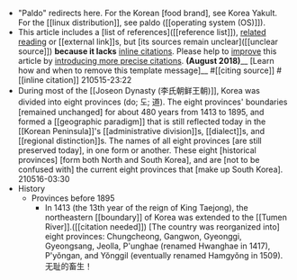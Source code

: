 - "Paldo" redirects here. For the Korean [food brand], see Korea Yakult. For the [[linux distribution]], see paldo ([[operating system (OS)]]).
- This article includes a [list of references]([[reference list]]), [related reading](((Zvw6U5FEa))) or [[external link]]s, but [its sources remain unclear]([[unclear source]]) **because it lacks** [inline citations](https://en.wikipedia.org/wiki/Wikipedia:Citing_sources#Inline_citations). Please help to [improve](https://en.wikipedia.org/wiki/Wikipedia:WikiProject_Fact_and_Reference_Check) this article by [introducing more precise citations](https://en.wikipedia.org/wiki/Wikipedia:When_to_cite). __(August 2018)____ [Learn how and when to remove this template message]__ #[[citing source]] #[[inline citation]]
210515-23:22
- During most of the [[Joseon Dynasty (李氏朝鲜王朝)]], Korea was divided into eight provinces (do; 도; 道). The eight provinces' boundaries [remained unchanged] for about 480 years from 1413 to 1895, and formed a [[geographic paradigm]] that is still reflected today in the [[Korean Peninsula]]'s [[administrative division]]s, [[dialect]]s, and [[regional distinction]]s. The names of all eight provinces [are still preserved today], in one form or another. These eight [historical provinces] [form both North and South Korea], and are [not to be confused with] the current eight provinces that [make up South Korea].
210516-03:30
- History
    - Provinces before 1895
        - In 1413 (the 13th year of the reign of King Taejong), the northeastern [[boundary]] of Korea was extended to the [[Tumen River]].([[citation needed]]) [The country was reorganized into] eight provinces: Chungcheong, Gangwon, Gyeonggi, Gyeongsang, Jeolla, P'unghae (renamed Hwanghae in 1417), P'yŏngan, and Yŏnggil (eventually renamed Hamgyŏng in 1509).
无耻的畜生！
